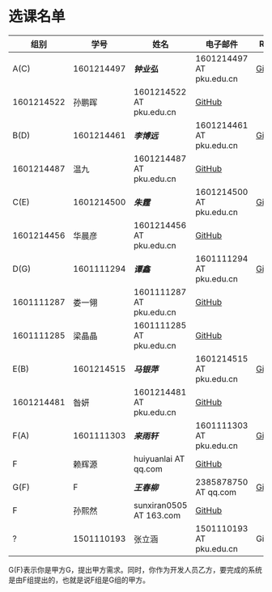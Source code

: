选课名单
=======

组别 | 学号   |  姓名  |  电子邮件 | Repo
---- | ------ | ------ | -------- | ------
A(C) | 1601214497  | _**钟业弘**_| 1601214497 AT  pku.edu.cn | [GitHub](https://github.com/zhongyehong/oo-homework)
  | 1601214522  | 孙鹏晖| 1601214522 AT  pku.edu.cn | [GitHub](https://github.com/isph/OO)
B(D) | 1601214461  | _**李博远**_| 1601214461 AT  pku.edu.cn | [GitHub](https://github.com/liberion1994/oo)
  | 1601214487  | 温九	| 1601214487 AT  pku.edu.cn	| [GitHub](https://github.com/pkumercury/oo)
C(E) | 1601214500  | _**朱霆**_	| 1601214500 AT  pku.edu.cn | [GitHub](https://github.com/locusxt/oo)
  | 1601214456  | 华晨彦| 1601214456 AT  pku.edu.cn | [GitHub](https://github.com/woooking/oo)
D(G) | 1601111294	| _**谭鑫**_	| 1601111294 AT  pku.edu.cn | [GitHub](https://github.com/SunflowerPKU/OO)
  | 1601111287  | 娄一翎| 1601111287 AT  pku.edu.cn | [GitHub](https://github.com/yilinglou/OO)
  | 1601111285  | 梁晶晶| 1601111285 AT  pku.edu.cn | [GitHub](https://github.com/Emilyaxe/oo)
E(B) | 1601214515  | _**马银萍**_| 1601214515 AT  pku.edu.cn	| [GitHub](https://github.com/Ashlee1994/OO)
  | 1601214481  | 昝妍	| 1601214481 AT  pku.edu.cn | [GitHub](https://github.com/Leftears/oo.git)
F(A) | 1601111303  | _**来雨轩**_| 1601111303 AT  pku.edu.cn | [GitHub](https://github.com/Erutan-pku/oo)
  | F           | 赖辉源| huiyuanlai AT qq.com   | [GitHub](https://github.com/llandll/OO-Course)
G(F) | F           | _**王春柳**_| 2385878750 AT qq.com    | [GitHub](https://github.com/wcl199343/OO-Course)
  | F           | 孙熙然| sunxiran0505 AT 163.com   | [GitHub](https://github.com/JosephineSun/OOCOURSE)
? | 1501110193  | 张立涵| 1501110193 AT  pku.edu.cn | GitHub

G(F)表示你是甲方G，提出甲方需求。同时，你作为开发人员乙方，要完成的系统是由F组提出的，也就是说F组是G组的甲方。
